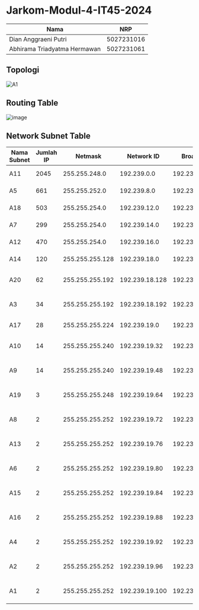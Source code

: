 # Jarkom-Modul-4-IT45-2024

|           Nama               |     NRP    |
|            --                |     --     |
| Dian Anggraeni Putri         | 5027231016 |
| ⁠Abhirama Triadyatma Hermawan | 5027231061 |

## Topologi
![A1](https://github.com/user-attachments/assets/74184dea-7b3d-4428-92f1-ccf7172e1f66)

## Routing Table
![image](https://github.com/user-attachments/assets/128770a5-ee4c-4c30-a884-373f3d9f28ff)

## Network Subnet Table

| **Nama Subnet** | **Jumlah IP** | **Netmask**         | **Network ID**      | **Broadcast**       | **Range IP**                     |
|------------------|---------------|---------------------|---------------------|---------------------|----------------------------------|
| A11             | 2045          | 255.255.248.0      | 192.239.0.0         | 192.239.7.255       | 192.239.0.1 - 192.239.7.254      |
| A5              | 661           | 255.255.252.0      | 192.239.8.0         | 192.239.11.255      | 192.239.8.1 - 192.239.11.254     |
| A18             | 503           | 255.255.254.0      | 192.239.12.0        | 192.239.13.255      | 192.239.12.1 - 192.239.13.254    |
| A7              | 299           | 255.255.254.0      | 192.239.14.0        | 192.239.15.255      | 192.239.14.1 - 192.239.15.254    |
| A12             | 470           | 255.255.254.0      | 192.239.16.0        | 192.239.17.255      | 192.239.16.1 - 192.239.17.254    |
| A14             | 120           | 255.255.255.128    | 192.239.18.0        | 192.239.18.127      | 192.239.18.1 - 192.239.18.126    |
| A20             | 62            | 255.255.255.192    | 192.239.18.128      | 192.239.18.191      | 192.239.18.129 - 192.239.18.190  |
| A3              | 34            | 255.255.255.192    | 192.239.18.192      | 192.239.18.255      | 192.239.18.193 - 192.239.18.254  |
| A17             | 28            | 255.255.255.224    | 192.239.19.0        | 192.239.19.31       | 192.239.19.1 - 192.239.19.30     |
| A10             | 14            | 255.255.255.240    | 192.239.19.32       | 192.239.19.47       | 192.239.19.33 - 192.239.19.46    |
| A9              | 14            | 255.255.255.240    | 192.239.19.48       | 192.239.19.63       | 192.239.19.49 - 192.239.19.62    |
| A19             | 3             | 255.255.255.248    | 192.239.19.64       | 192.239.19.71       | 192.239.19.65 - 192.239.19.70    |
| A8              | 2             | 255.255.255.252    | 192.239.19.72       | 192.239.19.75       | 192.239.19.73 - 192.239.19.74    |
| A13             | 2             | 255.255.255.252    | 192.239.19.76       | 192.239.19.79       | 192.239.19.77 - 192.239.19.78    |
| A6              | 2             | 255.255.255.252    | 192.239.19.80       | 192.239.19.83       | 192.239.19.81 - 192.239.19.82    |
| A15             | 2             | 255.255.255.252    | 192.239.19.84       | 192.239.19.87       | 192.239.19.85 - 192.239.19.86    |
| A16             | 2             | 255.255.255.252    | 192.239.19.88       | 192.239.19.91       | 192.239.19.89 - 192.239.19.90    |
| A4              | 2             | 255.255.255.252    | 192.239.19.92       | 192.239.19.95       | 192.239.19.93 - 192.239.19.94    |
| A2              | 2             | 255.255.255.252    | 192.239.19.96       | 192.239.19.99       | 192.239.19.97 - 192.239.19.98    |
| A1              | 2             | 255.255.255.252    | 192.239.19.100      | 192.239.19.103      | 192.239.19.101 - 192.239.19.102  |


